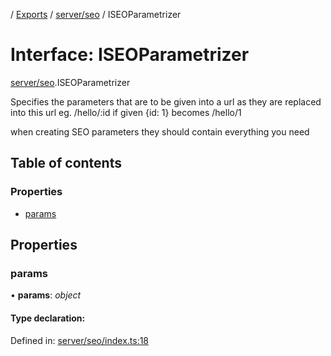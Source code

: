 [](../README.md) / [Exports](../modules.md) / [server/seo](../modules/server_seo.md) / ISEOParametrizer

# Interface: ISEOParametrizer

[server/seo](../modules/server_seo.md).ISEOParametrizer

Specifies the parameters that are to be given
into a url as they are replaced into this
url eg. /hello/:id if given {id: 1} becomes /hello/1

when creating SEO parameters they should contain
everything you need

## Table of contents

### Properties

- [params](server_seo.iseoparametrizer.md#params)

## Properties

### params

• **params**: *object*

#### Type declaration:

Defined in: [server/seo/index.ts:18](https://github.com/onzag/itemize/blob/0e9b128c/server/seo/index.ts#L18)
